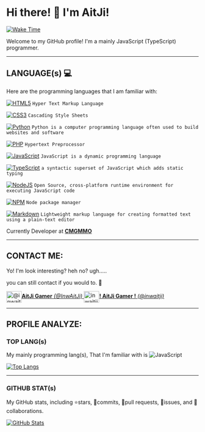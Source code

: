 # Hi there! 🐾 I'm AitJi!
[![Wake Time](https://wakatime.com/badge/user/8f1fec2f-7186-44c1-b5ed-fe095d0dd9f6.svg)](https://github.com/lnwaitji)

Welcome to my GitHub profile! I'm a mainly JavaScript (TypeScript) programmer.
<hr>


## LANGUAGE(s) 💻

Here are the programming languages that I am familiar with:

[![HTML5](https://img.shields.io/badge/HTML-%23E34F26.svg?style=flat&logo=html5&logoColor=white)](#) ``Hyper Text Markup Language``

[![CSS3](https://img.shields.io/badge/CSS-%231572B6.svg?style=flat&logo=css3&logoColor=white)](#) ``Cascading Style Sheets``

[![Python](https://img.shields.io/badge/PYTHON-3670A0?style=flat&logo=python&logoColor=ffdd54)](#) ``Python is a computer programming language often used to build websites and software``

[![PHP](https://img.shields.io/badge/PHP-%23777BB4.svg?style=flat&logo=php&logoColor=white)](#) ``Hypertext Preprocessor``

[![JavaScript](https://img.shields.io/badge/JAVASCRIPT-%23323330.svg?style=flat&logo=javascript&logoColor=%23F7DF1E)](#) ``JavaScript is a dynamic programming language``

[![TypeScript](https://img.shields.io/badge/TYPESCRIPT-%23007ACC.svg?style=flat&logo=typescript&logoColor=white)](#) ``a syntactic superset of JavaScript which adds static typing``

[![NodeJS](https://img.shields.io/badge/NODE.JS-6DA55F?style=flat&logo=node.js&logoColor=white)](#) ``Open Source, cross-platform runtime environment for executing JavaScript code``

[![NPM](https://img.shields.io/badge/NPM-%23000000.svg?style=flat&logo=npm&logoColor=white)](#) ``Node package manager``

[![Markdown](https://img.shields.io/badge/MARKDOWN-%23000000.svg?style=flat&logo=markdown&logoColor=white)](#) ``Lightweight markup language for creating formatted text using a plain-text editor``

Currently Developer at **[CMGMMO](https://cmgmmo.vercel.app)**

<hr>

## CONTACT ME:
Yo! I'm look interesting? heh no? ugh.....

you can still contact if you would to. 🥴

<a href="https://www.youtube.com/c/@inwaitji" target="blank"><img align="center" src="https://raw.githubusercontent.com/rahuldkjain/github-profile-readme-generator/master/src/images/icons/Social/youtube.svg" alt="@inwaitji" height="30" width="40" />**AitJi Gamer** *(@InwAitJi)*
<a href="https://discord.com/invite/jPerpN98JX" target="blank"><img align="center" src="https://raw.githubusercontent.com/rahuldkjain/github-profile-readme-generator/master/src/images/icons/Social/discord.svg" alt="inwaitji" height="30" width="40" />**! AitJi Gamer !** *(@inwaitji)*</a>

<hr>

## PROFILE ANALYZE:

### TOP LANG(s)
My mainly programming lang(s), That I'm familiar with is ![JavaScript](https://img.shields.io/badge/JAVASCRIPT-%23323330.svg?style=flat&logo=javascript&logoColor=%23F7DF1E)

[![Top Langs](https://github-readme-stats.vercel.app/api/top-langs/?username=lnwaitji&layout=compact&theme=dracula)](#)

<hr>

### GITHUB STAT(s)
My GitHub stats, including ⭐stars, 🌠commits, 🧻pull requests, 🐜issues, and 🙏collaborations.

[![GitHub Stats](https://github-readme-stats.vercel.app/api?username=lnwaitji&show_icons=true&theme=dracula)](#)

